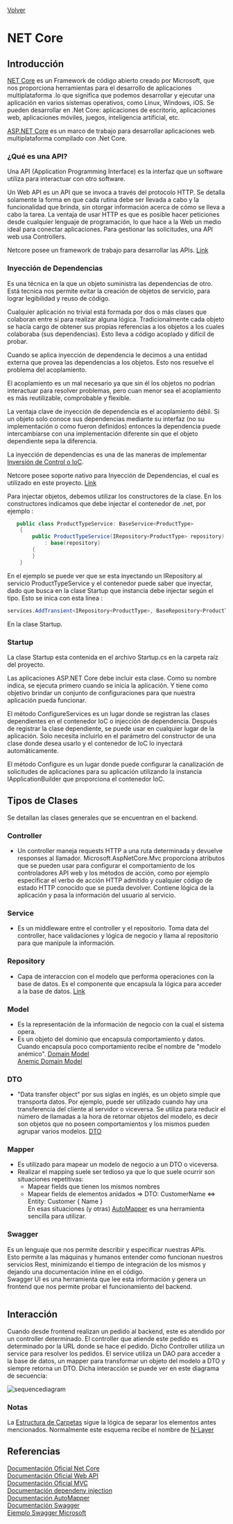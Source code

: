 [Volver](./index.md)

# NET Core

## Introducción

[NET Core](https://docs.microsoft.com/es-es/dotnet/core/) es un Framework de código abierto creado por Microsoft, que nos proporciona herramientas para el desarrollo de aplicaciones multiplataforma .lo que significa que podemos desarrollar y ejecutar una aplicación en varios sistemas operativos, como Linux, Windows, iOS. Se pueden desarrollar en .Net Core: aplicaciones de escritorio, aplicaciones web, aplicaciones móviles, juegos, inteligencia artificial, etc.

[ASP.NET Core](https://docs.microsoft.com/es-es/aspnet/core/?view=aspnetcore-3.1) es un marco de trabajo para desarrollar aplicaciones web multiplataforma compilado con .Net Core.


### ¿Qué es una API?

Una API (Application Programming Interface) es la interfaz que un software utiliza para interactuar con otro software.

Un Web API es un API que se invoca a través del protocolo HTTP.  Se detalla solamente la forma en que cada rutina debe ser llevada a cabo y la funcionalidad que brinda, sin otorgar información acerca de cómo se lleva a cabo la tarea. La ventaja de usar HTTP es que es posible hacer peticiones desde cualquier lenguaje de programación, lo que hace a la Web un medio ideal para conectar aplicaciones. Para gestionar las solicitudes, una API web usa Controllers.

Netcore posee un framework de trabajo para desarrollar las APIs. [Link](https://docs.microsoft.com/en-us/aspnet/core/tutorials/first-web-api?view=aspnetcore-3.1&tabs=visual-studio)

### Inyección de Dependencias
Es una técnica en la que un objeto suministra las dependencias de otro. Está tecnica nos permite evitar la creación de objetos de servicio, para lograr legibilidad y reuso de código.

Cualquier aplicación no trivial está formada por dos o más clases que colaboran entre sí para realizar alguna lógica. Tradicionalmente cada objeto se hacía cargo de obtener sus propias referencias a los objetos a los cuales colaboraba (sus dependencias). Esto lleva a código acoplado y difícil de probar.

Cuando se aplica inyección de dependencia le decimos a una entidad externa que provea las dependencias a los objetos. Esto nos resuelve el problema del acoplamiento.

El acoplamiento es un mal necesario ya que sin él los objetos no podrían interactuar para resolver problemas, pero cuan menor sea el acoplamiento es más reutilizable, comprobable y flexible.

La ventaja clave de inyección de dependencia es el acoplamiento débil. Si un objeto solo conoce sus dependencias mediante su interfaz (no su implementación o como fueron definidos) entonces la dependencia puede intercambiarse con una implementación diferente sin que el objeto dependiente sepa la diferencia.

La inyección de dependencias es una de las maneras de implementar [Inversión de Control o IoC](https://en.wikipedia.org/wiki/Inversion_of_control).

Netcore posee soporte nativo para Inyección de Dependencias, el cual es utilizado en este proyecto. [Link](https://docs.microsoft.com/en-us/aspnet/core/fundamentals/dependency-injection?view=aspnetcore-3.1)

Para injectar objetos, debemos utilizar los constructores de la clase. En los constructores indicamos que debe injectar el contenedor de .net, por ejemplo : 

```C#
   public class ProductTypeService: BaseService<ProductType>
    {                
        public ProductTypeService(IRepository<ProductType> repository)
            : base(repository)
        {
        }
    }
```
En el ejemplo se puede ver que se esta inyectando un IRepository<ProductType> al servicio ProductTypeService y el contenedor puede saber que inyectar, dado que busca en la clase Startup que instancia debe injectar según el tipo. Esto se inica con esta linea :

```C#
services.AddTransient<IRepository<ProductType>, BaseRepository<ProductType>>();
```
En la clase Startup. 

### Startup
La clase Startup esta contenida en el archivo Startup.cs en la carpeta raíz del proyecto.

Las aplicaciones ASP.NET Core debe incluir esta clase. Como su nombre indica, se ejecuta primero cuando se inicia la aplicación. Y tiene como objetivo brindar un conjunto de configuraciones para que nuestra aplicación pueda funcionar. 

El método ConfigureServices es un lugar donde se registran las clases dependientes en el contenedor IoC o injección de dependencia. Después de registrar la clase dependiente, se puede usar en cualquier lugar de la aplicación. Solo necesita incluirlo en el parámetro del constructor de una clase donde desea usarlo y el contenedor de IoC lo inyectará automáticamente.

El método Configure es un lugar donde puede configurar la canalización de solicitudes de aplicaciones para su aplicación utilizando la instancia IApplicationBuilder que proporciona el contenedor IoC.

## Tipos de Clases
Se detallan las clases generales que se encuentran en el backend.

### Controller

- Un controller maneja requests HTTP a una ruta determinada y devuelve responses al llamador. 
Microsoft.AspNetCore.Mvc proporciona atributos que se pueden usar para configurar el comportamiento de los controladores API web y los métodos de acción, como por ejemplo especificar el verbo de acción HTTP admitido y cualquier código de estado HTTP conocido que se pueda devolver. Contiene lógica de la aplicación y pasa la información del usuario al servicio.

### Service

- Es un middleware entre el controller y el repositorio. Toma data del controller, hace validaciones y lógica de negocio y llama al repositorio para que manipule la información.

### Repository
- Capa de interaccion con el modelo que performa operaciones con la base de datos. Es el componente que encapsula la lógica para acceder a la base de datos. 
[Link](https://docs.microsoft.com/en-us/dotnet/architecture/microservices/microservice-ddd-cqrs-patterns/infrastructure-persistence-layer-design)


### Model
- Es la representación de la información de negocio con la cual el sistema opera.
- Es un objeto del dominio que encapsula comportamiento y datos. Cuando encapsula poco comportamiento recibe el nombre de "modelo anémico". 
[Domain Model](https://martinfowler.com/eaaCatalog/domainModel.html)  
[Anemic Domain Model](https://martinfowler.com/bliki/AnemicDomainModel.html)

### DTO

- "Data transfer object" por sus siglas en inglés, es un objeto simple que transporta datos. Por ejemplo, puede ser utilizado cuando hay una transferencia del cliente al servidor o viceversa. Se utiliza para reducir el número de llamadas a la hora de retornar objetos del modelo, es decir son objetos que no poseen comportamientos y los mismos pueden agrupar varios modelos.
[DTO](https://martinfowler.com/eaaCatalog/dataTransferObject.html)

### Mapper
- Es utilizado para mapear un modelo de negocio a un DTO o viceversa.
- Realizar el mapping suele ser tedioso ya que lo que suele ocurrir son situaciones repetitivas:	
    - Mapear fields que tienen los mismos nombres	
    - Mapear fields de elementos anidados => DTO: CustomerName <=> Entity: Customer { Name }	
En esas situaciones (y otras) [AutoMapper](https://docs.automapper.org/en/stable/Getting-started.html) es una herramienta sencilla para utilizar. 

### Swagger	 
Es un lenguaje que nos permite describir y especificar nuestras APIs.	
Esto permite a las máquinas y humanos entender como funcionan nuestros servicios Rest, minimizando el tiempo de integración de los mismos y dejando una documentación inline en el código.	
Swagger UI es una herramienta que lee esta información y genera un frontend que nos permite probar el funcionamiento del backend.	


![<img src="./images/swagger-ui.png" width="200" height="150">](./images/swagger-ui.png)
## Interacción 

Cuando desde frontend realizan un pedido al backend, este es atendido por un controller determinado. El controller que atiende este pedido es determinado por la URL donde se hace el pedido. Dicho Controller utiliza un service para resolver los pedidos. El service utiliza un DAO para acceder a la base de datos, un mapper para transformar un objeto del modelo a DTO y siempre retorna un DTO. Dicha interacción se puede ver en este diagrama de secuencia: 

![sequencediagram](./images/sequencediagram.png)
<!--- ir a https://sequencediagram.org/ y pegar el codigo : 
participant frontend
participant Controller
participant Service
participant Mapper
participant DAO

frontend->Controller:json
Controller->Service:DTO
Service->DAO:obtener información de la base de datos
Service<-DAO:Objeto del modelo\n
Service->Mapper:objeto del modelo
Service<-Mapper:DTO
Controller<-Service:DTO\n
frontend<--Controller:json
--->


### Notas
La [Estructura de Carpetas](./estructura-carpetas-netcore.md) sigue la lógica de separar los elementos antes mencionados.
Normalmente este esquema recibe el nombre de [N-Layer](https://es.wikipedia.org/wiki/Programaci%C3%B3n_por_capas)

## Referencias
[Documentación Oficial Net Core](https://docs.microsoft.com/es-es/dotnet/core/)   
[Documentación Oficial Web API](https://docs.microsoft.com/en-us/aspnet/web-api/)   
[Documentación Oficial MVC](https://docs.microsoft.com/en-us/aspnet/mvc/)  
[Documentación dependeny injection](https://docs.microsoft.com/en-us/aspnet/core/fundamentals/dependency-injection)   
[Documentación AutoMapper](https://docs.automapper.org/en/stable/Getting-started.html)   
[Documentación Swagger](https://github.com/domaindrivendev/Swashbuckle.AspNetCore)   
[Ejemplo Swagger Microsoft](https://docs.microsoft.com/en-us/aspnet/core/tutorials/web-api-help-pages-using-swagger?view=aspnetcore-3.1)   